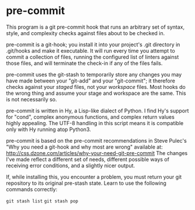# pre-commit

This program is a git pre-commit hook that runs an arbitrary set of
syntax, style, and complexity checks against files about to be checked
in.

pre-commit is a git-hook; you install it into your project's .git
directory in .git/hooks and make it executable.  It will run every time
you attempt to commit a collection of files, running the configured list
of linters against those files, and will terminate the check-in if any
of the files fails.

pre-commit uses the git-stash to temporarily store any changes you may
have made between your "git-add" and your "git-commit"; it therefore
checks against your *staged* files, not your *workspace* files.  Most
hooks do the wrong thing and assume your stage and workspace are the
same.  This is not necessarily so.

pre-commit is written in Hy, a Lisp-like dialect of Python.  I find Hy's
support for "cond", complex anonymous functions, and complex return
values highly appealing.  The UTF-8 handling in this script means it is
compatible only with Hy running atop Python3.

pre-commit is based on the pre-commit recommendations in Steve Pulec's
"Why you need a git-hook and why most are wrong" available at:
http://css.dzone.com/articles/why-your-need-git-pre-commit The changes
I've made reflect a different set of needs, different possible ways of
receiving error conditions, and a slightly nicer output.

If, while installing this, you encounter a problem, you must return your
git repository to its original pre-stash state.  Learn to use the
following commands correctly:

`git stash list`
`git stash pop`

